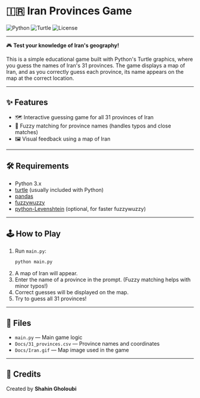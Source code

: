 # 🇮🇷 Iran Provinces Game

![Python](https://img.shields.io/badge/Python-3.x-blue?logo=python)
![Turtle](https://img.shields.io/badge/Turtle-Graphics-green)
![License](https://img.shields.io/badge/License-MIT-lightgrey)

---

🎮 **Test your knowledge of Iran's geography!**

This is a simple educational game built with Python's Turtle graphics, where you guess the names of Iran's 31 provinces. The game displays a map of Iran, and as you correctly guess each province, its name appears on the map at the correct location.

---

## ✨ Features

- 🗺️ Interactive guessing game for all 31 provinces of Iran
- 🤖 Fuzzy matching for province names (handles typos and close matches)
- 🖼️ Visual feedback using a map of Iran

---

## 🛠️ Requirements

- Python 3.x
- [turtle](https://docs.python.org/3/library/turtle.html) (usually included with Python)
- [pandas](https://pandas.pydata.org/)
- [fuzzywuzzy](https://github.com/seatgeek/fuzzywuzzy)
- [python-Levenshtein](https://pypi.org/project/python-Levenshtein/) (optional, for faster fuzzywuzzy)

---

## 🕹️ How to Play

1. Run `main.py`:
   ```bash
   python main.py
   ```
2. A map of Iran will appear.
3. Enter the name of a province in the prompt. (Fuzzy matching helps with minor typos!)
4. Correct guesses will be displayed on the map.
5. Try to guess all 31 provinces!

---

## 📁 Files

- `main.py` — Main game logic
- `Docs/31_provinces.csv` — Province names and coordinates
- `Docs/Iran.gif` — Map image used in the game

---

## 👤 Credits

Created by **Shahin Gholoubi** 